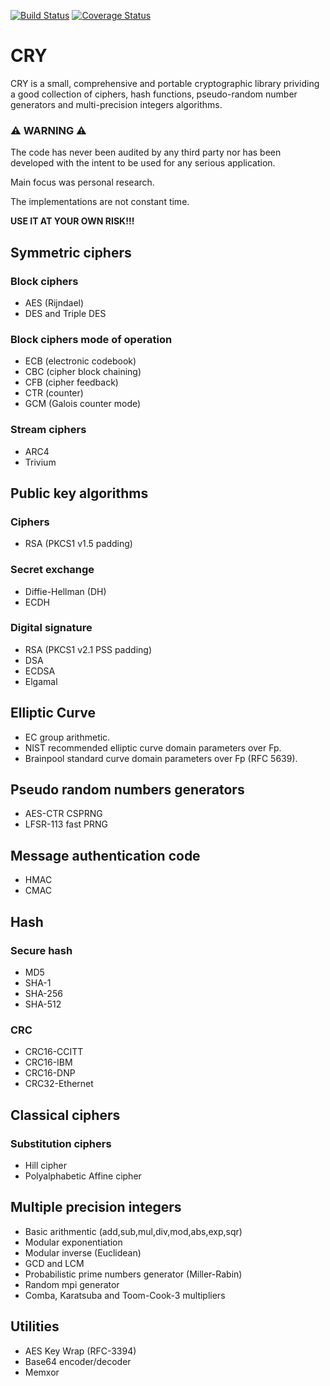 [![Build Status](https://gitlab.com/davxy/cry/badges/master/pipeline.svg)](https://gitlab.com/davxy/cry/-/pipelines)
[![Coverage Status](https://coveralls.io/repos/github/crylib/cry/badge.svg?branch=master)](https://coveralls.io/github/crylib/cry?branch=master)


CRY
===

CRY is a small, comprehensive and portable cryptographic library prividing
a good collection of ciphers, hash functions, pseudo-random number generators
and multi-precision integers algorithms.

### ⚠️ WARNING ⚠️

The code has never been audited by any third party nor has been developed
with the intent to be used for any serious application.

Main focus was personal research.

The implementations are not constant time.

**USE IT AT YOUR OWN RISK!!!**

Symmetric ciphers
-----------------

### Block ciphers

- AES (Rijndael)
- DES and Triple DES

### Block ciphers mode of operation

- ECB (electronic codebook)
- CBC (cipher block chaining)
- CFB (cipher feedback)
- CTR (counter)
- GCM (Galois counter mode)

### Stream ciphers

- ARC4
- Trivium


Public key algorithms
---------------------

### Ciphers

- RSA (PKCS1 v1.5 padding)

### Secret exchange

- Diffie-Hellman (DH)
- ECDH

### Digital signature

- RSA (PKCS1 v2.1 PSS padding)
- DSA
- ECDSA
- Elgamal


Elliptic Curve
--------------

- EC group arithmetic.
- NIST recommended elliptic curve domain parameters over Fp.
- Brainpool standard curve domain parameters over Fp (RFC 5639).


Pseudo random numbers generators
--------------------------------

- AES-CTR CSPRNG
- LFSR-113 fast PRNG

Message authentication code
---------------------------

- HMAC
- CMAC


Hash
----

### Secure hash

- MD5
- SHA-1
- SHA-256
- SHA-512

### CRC

- CRC16-CCITT
- CRC16-IBM
- CRC16-DNP
- CRC32-Ethernet


Classical ciphers
-----------------

### Substitution ciphers

- Hill cipher
- Polyalphabetic Affine cipher


Multiple precision integers
---------------------------

- Basic arithmentic (add,sub,mul,div,mod,abs,exp,sqr)
- Modular exponentiation
- Modular inverse (Euclidean)
- GCD and LCM
- Probabilistic prime numbers generator (Miller-Rabin)
- Random mpi generator
- Comba, Karatsuba and Toom-Cook-3 multipliers


Utilities
---------

- AES Key Wrap (RFC-3394)
- Base64 encoder/decoder
- Memxor

